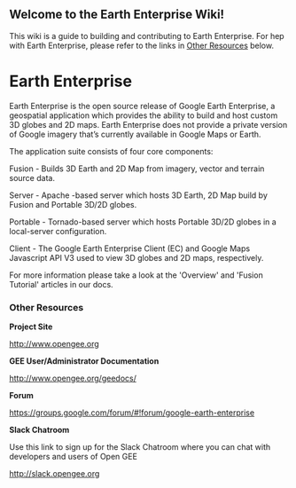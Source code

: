 ## Welcome to the Earth Enterprise Wiki!

This wiki is a guide to building and contributing to Earth Enterprise.  For hep with Earth Enterprise, please refer to the links in [Other Resources](#other-resource) below.

# Earth Enterprise

Earth Enterprise is the open source release of Google Earth Enterprise, a geospatial application which provides the ability to build and host custom 3D globes and 2D maps. Earth Enterprise does not provide a private version of Google imagery that’s currently available in Google Maps or Earth.

The application suite consists of four core components:

Fusion - Builds 3D Earth and 2D Map from imagery, vector and terrain source data.

Server - Apache -based server which hosts 3D Earth, 2D Map build by Fusion and Portable 3D/2D globes.

Portable - Tornado-based server which hosts Portable 3D/2D globes in a local-server configuration.

Client - The Google Earth Enterprise Client (EC) and Google Maps Javascript API V3 used to view 3D globes and 2D maps, respectively.

For more information please take a look at the 'Overview' and 'Fusion Tutorial' articles in our docs.

### Other Resources
**Project Site**

http://www.opengee.org

**GEE User/Administrator Documentation**

http://www.opengee.org/geedocs/

**Forum**

https://groups.google.com/forum/#!forum/google-earth-enterprise

**Slack Chatroom**

Use this link to sign up for the Slack Chatroom where you can chat with developers and users of Open GEE

http://slack.opengee.org


